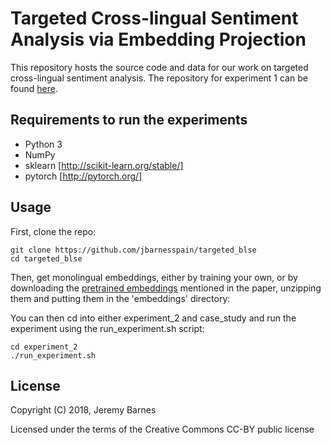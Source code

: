 Targeted Cross-lingual Sentiment Analysis via Embedding Projection
==============

This repository hosts the source code and data for our work on
targeted cross-lingual sentiment analysis. The repository for
experiment 1 can be found [here](https://github.com/jbarnesspain/blse).


Requirements to run the experiments
--------
- Python 3
- NumPy
- sklearn [http://scikit-learn.org/stable/]
- pytorch [http://pytorch.org/]


Usage
--------

First, clone the repo:

```
git clone https://github.com/jbarnesspain/targeted_blse
cd targeted_blse
```


Then, get monolingual embeddings, either by training your own,
or by downloading the [pretrained embeddings](https://drive.google.com/open?id=1GpyF2h0j8K5TKT7y7Aj0OyPgpFc8pMNS) mentioned in the paper,
unzipping them and putting them in the 'embeddings' directory:


You can then cd into either experiment_2 and case_study and
run the experiment using the run_experiment.sh script:

```
cd experiment_2
./run_experiment.sh
```


License
-------

Copyright (C) 2018, Jeremy Barnes

Licensed under the terms of the Creative Commons CC-BY public license
